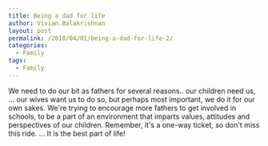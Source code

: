 ```yaml
---
title: Being a dad for life
author: Vivian.Balakrishnan
layout: post
permalink: /2010/04/01/being-a-dad-for-life-2/
categories:
  - Family
tags:
  - Family
---
```

<p><img src="http://vivian.balakrishnan.sg/wp-content/uploads/2010/04/Dadsforlife-Luke_VB-e1338836824295.jpg" alt="" title="Dadsforlife-Luke_VB" />We need to do our bit as fathers for several reasons.. our children need us, … our wives want us to do so, but perhaps most important, we do it for our own sakes. We're trying to encourage more fathers to get involved in schools, to be a part of an environment that imparts values, attitudes and perspectives of our children. Remember, it's a one-way ticket, so don't miss this ride. … It is the best part of life!</p>


